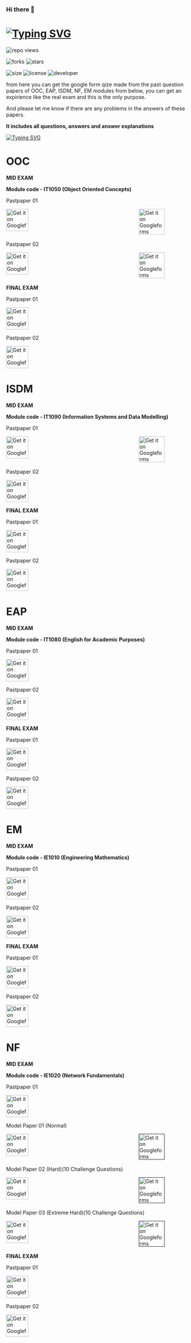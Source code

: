  ### Hi there 👋
 
# [![Typing SVG](https://readme-typing-svg.demolab.com?font=Fira+Code&weight=500&size=35&pause=1000&color=721DF7&width=435&lines=Hello+SLIIT+Students%2C)](https://git.io/typing-svg)

 ![repo views](https://hits.seeyoufarm.com/api/count/incr/badge.svg?url=https%3A%2F%2Fgithub.com%2FVehanRajintha%2FMy_Modules_SLIIT&count_bg=%2379C83D&title_bg=%23555555&icon=gitpod.svg&icon_color=%23E7E7E7&title=Views&edge_flat=false)


![forks](https://img.shields.io/github/forks/VehanRajintha/My_Modules_SLIIT?label=Forks&style=social)
![stars](https://img.shields.io/github/stars/VehanRajintha/My_Modules_SLIIT?style=social)

![size](https://img.shields.io/github/repo-size/VehanRajintha/My_Modules_SLIIT?color=purple&label=Repo%20Size&style=plastic)
![license](https://img.shields.io/github/license/VehanRajintha/My_Modules_SLIIT?color=purple&label=License&style=plastic)
![developer](https://img.shields.io/static/v1?label=Author&message=Vehan%20Rajintha&color=purple&style=plastic)

from here you can get the google form qize made from the past question papers of OOC, EAP, ISDM, NF, EM modules from below, you can get an expirience like the real exam and this is the only purpose.

And please let me know if there are any problems in the answers of these papers.

**It includes all questions, answers and answer explanations**

[![Typing SVG](https://readme-typing-svg.demolab.com?font=Fira+Code&weight=600&pause=1000&color=F71111&width=435&lines=All+papaers+here+in+are+;copyrighted++by+SLIIT)](https://git.io/typing-svg)

# OOC
**MID EXAM**

**Module code - IT1050 (Object Oriented Concepts)**

Pastpaper 01

<p>
    <a href="https://forms.gle/7nya1Qs3gVqnJ7hf8" style="float: left;">
        <img src="https://firebasestorage.googleapis.com/v0/b/vehan-5008a.appspot.com/o/button_take-exam.png?alt=media&token=43a75680-9dd4-4772-8deb-4741d5491193" alt="Get it on Googleforms" height="60">
    </a>
 &nbsp;&nbsp;&nbsp;&nbsp;&nbsp;&nbsp;&nbsp;&nbsp;&nbsp;&nbsp;&nbsp;&nbsp;&nbsp;&nbsp;&nbsp;&nbsp;&nbsp;&nbsp;&nbsp;&nbsp;
    <a href="https://drive.usercontent.google.com/u/0/uc?id=1hn3jhVHyNb2r-0VRrSKNxVjQ8A3FNDED&export=download" style="display: inline-block; margin-left: 50%; transform: translateX(-50%);">
        <img src="https://firebasestorage.googleapis.com/v0/b/vehan-5008a.appspot.com/o/2290851_download_document_download%20pdf_pdf_icon.png?alt=media&token=67b3ffa0-48b2-42f7-b7fd-a4f796b6e375" alt="Get it on Googleforms" height="70">
    </a>
</p>

    


Pastpaper 02

<p>
    <a href="https://forms.gle/56qjkkBeuB6UXWzs9" style="float: left;">
        <img src="https://firebasestorage.googleapis.com/v0/b/vehan-5008a.appspot.com/o/button_take-exam.png?alt=media&token=43a75680-9dd4-4772-8deb-4741d5491193" alt="Get it on Googleforms" height="60">
    </a>
 &nbsp;&nbsp;&nbsp;&nbsp;&nbsp;&nbsp;&nbsp;&nbsp;&nbsp;&nbsp;&nbsp;&nbsp;&nbsp;&nbsp;&nbsp;&nbsp;&nbsp;&nbsp;&nbsp;&nbsp;
    <a href="https://drive.usercontent.google.com/u/0/uc?id=1Ur9KqXSBsUQso1wB4FpM2TcJrvgz16OK&export=download" style="display: inline-block; margin-left: 50%; transform: translateX(-50%);">
        <img src="https://firebasestorage.googleapis.com/v0/b/vehan-5008a.appspot.com/o/2290851_download_document_download%20pdf_pdf_icon.png?alt=media&token=67b3ffa0-48b2-42f7-b7fd-a4f796b6e375" alt="Get it on Googleforms" height="70">
    </a>
</p>

    

**FINAL EXAM**

Pastpaper 01

[<img src="https://firebasestorage.googleapis.com/v0/b/vehan-5008a.appspot.com/o/button_soon.png?alt=media&token=fb0b809b-2cf5-4afd-be92-85cc75ce9d11"
    alt="Get it on Googleforms"
    height="60">](https://forms.google.com)


Pastpaper 02

[<img src="https://firebasestorage.googleapis.com/v0/b/vehan-5008a.appspot.com/o/button_soon.png?alt=media&token=fb0b809b-2cf5-4afd-be92-85cc75ce9d11"
    alt="Get it on Googleforms"
    height="60">](https://forms.google.com)



# ISDM
**MID EXAM**

**Module code - IT1090 (Information Systems and Data Modelling)**

Pastpaper 01

<p>
    <a href="https://forms.gle/9HYqGvu6GfDDxQNF6" style="float: left;">
        <img src="https://firebasestorage.googleapis.com/v0/b/vehan-5008a.appspot.com/o/button_take-exam.png?alt=media&token=43a75680-9dd4-4772-8deb-4741d5491193" alt="Get it on Googleforms" height="60">
    </a>
 &nbsp;&nbsp;&nbsp;&nbsp;&nbsp;&nbsp;&nbsp;&nbsp;&nbsp;&nbsp;&nbsp;&nbsp;&nbsp;&nbsp;&nbsp;&nbsp;&nbsp;&nbsp;&nbsp;&nbsp;
    <a href="https://drive.usercontent.google.com/u/0/uc?id=1Ku5gsPcL5mgIsLFm9QOWeeDMLSyl8R6o&export=download" style="display: inline-block; margin-left: 50%; transform: translateX(-50%);">
        <img src="https://firebasestorage.googleapis.com/v0/b/vehan-5008a.appspot.com/o/2290851_download_document_download%20pdf_pdf_icon.png?alt=media&token=67b3ffa0-48b2-42f7-b7fd-a4f796b6e375" alt="Get it on Googleforms" height="70">
    </a>
</p>



Pastpaper 02

[<img src="https://firebasestorage.googleapis.com/v0/b/vehan-5008a.appspot.com/o/button_soon.png?alt=media&token=fb0b809b-2cf5-4afd-be92-85cc75ce9d11"
    alt="Get it on Googleforms"
    height="60">](https://forms.google.com)

**FINAL EXAM**

Pastpaper 01

[<img src="https://firebasestorage.googleapis.com/v0/b/vehan-5008a.appspot.com/o/button_soon.png?alt=media&token=fb0b809b-2cf5-4afd-be92-85cc75ce9d11"
    alt="Get it on Googleforms"
    height="60">](https://forms.google.com)


Pastpaper 02

[<img src="https://firebasestorage.googleapis.com/v0/b/vehan-5008a.appspot.com/o/button_soon.png?alt=media&token=fb0b809b-2cf5-4afd-be92-85cc75ce9d11"
    alt="Get it on Googleforms"
    height="60">](https://forms.google.com)


# EAP
**MID EXAM**

**Module code - IT1080 (English for Academic Purposes)**

Pastpaper 01

[<img src="https://firebasestorage.googleapis.com/v0/b/vehan-5008a.appspot.com/o/button_soon.png?alt=media&token=fb0b809b-2cf5-4afd-be92-85cc75ce9d11"
    alt="Get it on Googleforms"
    height="60">](https://forms.google.com)


Pastpaper 02

[<img src="https://firebasestorage.googleapis.com/v0/b/vehan-5008a.appspot.com/o/button_soon.png?alt=media&token=fb0b809b-2cf5-4afd-be92-85cc75ce9d11"
    alt="Get it on Googleforms"
    height="60">](https://forms.google.com)

**FINAL EXAM**

Pastpaper 01

[<img src="https://firebasestorage.googleapis.com/v0/b/vehan-5008a.appspot.com/o/button_soon.png?alt=media&token=fb0b809b-2cf5-4afd-be92-85cc75ce9d11"
    alt="Get it on Googleforms"
    height="60">](https://forms.google.com)


Pastpaper 02

[<img src="https://firebasestorage.googleapis.com/v0/b/vehan-5008a.appspot.com/o/button_soon.png?alt=media&token=fb0b809b-2cf5-4afd-be92-85cc75ce9d11"
    alt="Get it on Googleforms"
    height="60">](https://forms.google.com)



# EM
**MID EXAM**

**Module code - IE1010 (Engineering Mathematics)**

Pastpaper 01

[<img src="https://firebasestorage.googleapis.com/v0/b/vehan-5008a.appspot.com/o/button_soon.png?alt=media&token=fb0b809b-2cf5-4afd-be92-85cc75ce9d11"
    alt="Get it on Googleforms"
    height="60">](https://forms.google.com)


Pastpaper 02

[<img src="https://firebasestorage.googleapis.com/v0/b/vehan-5008a.appspot.com/o/button_soon.png?alt=media&token=fb0b809b-2cf5-4afd-be92-85cc75ce9d11"
    alt="Get it on Googleforms"
    height="60">](https://forms.google.com)

**FINAL EXAM**

Pastpaper 01

[<img src="https://firebasestorage.googleapis.com/v0/b/vehan-5008a.appspot.com/o/button_soon.png?alt=media&token=fb0b809b-2cf5-4afd-be92-85cc75ce9d11"
    alt="Get it on Googleforms"
    height="60">](https://forms.google.com)


Pastpaper 02

[<img src="https://firebasestorage.googleapis.com/v0/b/vehan-5008a.appspot.com/o/button_soon.png?alt=media&token=fb0b809b-2cf5-4afd-be92-85cc75ce9d11"
    alt="Get it on Googleforms"
    height="60">](https://forms.google.com)


# NF
**MID EXAM**

**Module code - IE1020 (Network Fundamentals)**

Pastpaper 01

[<img src="https://firebasestorage.googleapis.com/v0/b/vehan-5008a.appspot.com/o/button_soon.png?alt=media&token=fb0b809b-2cf5-4afd-be92-85cc75ce9d11"
    alt="Get it on Googleforms"
    height="60">](https://forms.google.com)


Model Paper 01 (Normal)

<p>
    <a href="https://forms.gle/MGcwbFD1BnHeZWB47" style="float: left;">
        <img src="https://firebasestorage.googleapis.com/v0/b/vehan-5008a.appspot.com/o/button_take-exam.png?alt=media&token=43a75680-9dd4-4772-8deb-4741d5491193" alt="Get it on Googleforms" height="60">
    </a>
 &nbsp;&nbsp;&nbsp;&nbsp;&nbsp;&nbsp;&nbsp;&nbsp;&nbsp;&nbsp;&nbsp;&nbsp;&nbsp;&nbsp;&nbsp;&nbsp;&nbsp;&nbsp;&nbsp;&nbsp;
    <a href=" " style="display: inline-block; margin-left: 50%; transform: translateX(-50%);">
        <img src="https://firebasestorage.googleapis.com/v0/b/vehan-5008a.appspot.com/o/2290851_download_document_download%20pdf_pdf_icon.png?alt=media&token=67b3ffa0-48b2-42f7-b7fd-a4f796b6e375" alt="Get it on Googleforms" height="70">
    </a>
</p>

Model Paper 02 (Hard)(10 Challenge Questions)

<p>
    <a href="https://forms.gle/PP8zANd4ckKvc96s6" style="float: left;">
        <img src="https://firebasestorage.googleapis.com/v0/b/vehan-5008a.appspot.com/o/button_take-exam.png?alt=media&token=43a75680-9dd4-4772-8deb-4741d5491193" alt="Get it on Googleforms" height="60">
    </a>
 &nbsp;&nbsp;&nbsp;&nbsp;&nbsp;&nbsp;&nbsp;&nbsp;&nbsp;&nbsp;&nbsp;&nbsp;&nbsp;&nbsp;&nbsp;&nbsp;&nbsp;&nbsp;&nbsp;&nbsp;
    <a href=" " style="display: inline-block; margin-left: 50%; transform: translateX(-50%);">
        <img src="https://firebasestorage.googleapis.com/v0/b/vehan-5008a.appspot.com/o/2290851_download_document_download%20pdf_pdf_icon.png?alt=media&token=67b3ffa0-48b2-42f7-b7fd-a4f796b6e375" alt="Get it on Googleforms" height="70">
    </a>
</p>

Model Paper 03 (Extreme Hard)(10 Challenge Questions)

<p>
    <a href="https://forms.gle/EZi2QUTUgXwJ2r968" style="float: left;">
        <img src="https://firebasestorage.googleapis.com/v0/b/vehan-5008a.appspot.com/o/button_take-exam.png?alt=media&token=43a75680-9dd4-4772-8deb-4741d5491193" alt="Get it on Googleforms" height="60">
    </a>
 &nbsp;&nbsp;&nbsp;&nbsp;&nbsp;&nbsp;&nbsp;&nbsp;&nbsp;&nbsp;&nbsp;&nbsp;&nbsp;&nbsp;&nbsp;&nbsp;&nbsp;&nbsp;&nbsp;&nbsp;
    <a href=" " style="display: inline-block; margin-left: 50%; transform: translateX(-50%);">
        <img src="https://firebasestorage.googleapis.com/v0/b/vehan-5008a.appspot.com/o/2290851_download_document_download%20pdf_pdf_icon.png?alt=media&token=67b3ffa0-48b2-42f7-b7fd-a4f796b6e375" alt="Get it on Googleforms" height="70">
    </a>
</p>

**FINAL EXAM**

Pastpaper 01

[<img src="https://firebasestorage.googleapis.com/v0/b/vehan-5008a.appspot.com/o/button_soon.png?alt=media&token=fb0b809b-2cf5-4afd-be92-85cc75ce9d11"
    alt="Get it on Googleforms"
    height="60">](https://forms.google.com)


Pastpaper 02

[<img src="https://firebasestorage.googleapis.com/v0/b/vehan-5008a.appspot.com/o/button_soon.png?alt=media&token=fb0b809b-2cf5-4afd-be92-85cc75ce9d11"
    alt="Get it on Googleforms"
    height="60">](https://forms.google.com)









